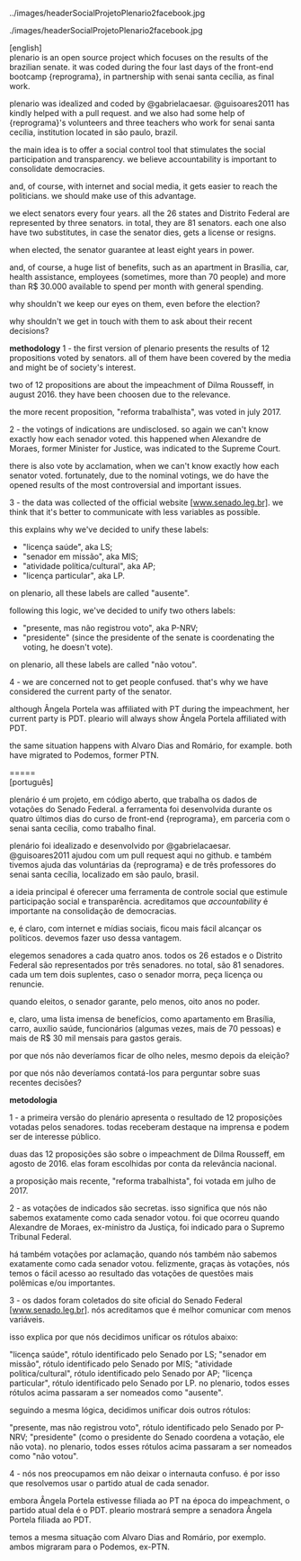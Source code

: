 ../images/headerSocialProjetoPlenario2facebook.jpg

./images/headerSocialProjetoPlenario2facebook.jpg

[english]</br>
plenario is an open source project which focuses on the results of the brazilian senate.
it was coded during the four last days of the front-end bootcamp {reprograma}, in partnership with senai santa cecília, as final work. 

plenario was idealized and coded by @gabrielacaesar.
@guisoares2011 has kindly helped with a pull request.
and we also had some help of {reprograma}'s volunteers and three teachers who work for senai santa cecília, institution located in são paulo, brazil.

the main idea is to offer a social control tool that stimulates the social participation and transparency. 
we believe accountability is important to consolidate democracies.

and, of course, with internet and social media, it gets easier to reach the politicians. 
we should make use of this advantage.

we elect senators every four years. all the 26 states and Distrito Federal are represented by three senators.
in total, they are 81 senators. each one also have two substitutes, in case the senator dies, gets a license or resigns.

when elected, the senator guarantee at least eight years in power. 

and, of course, a huge list of benefits, such as an apartment in Brasília, car, health assistance, employees (sometimes, more than 70 people) and more than R$ 30.000 available to spend per month with general spending. 

why shouldn't we keep our eyes on them, even before the election?

why shouldn't we get in touch with them to ask about their recent decisions?

**methodology**
1 - the first version of plenario presents the results of 12 propositions voted by senators. 
all of them have been covered by the media and might be of society's interest.

two of 12 propositions are about the impeachment of Dilma Rousseff, in august 2016. 
they have been choosen due to the relevance.

the more recent proposition, "reforma trabalhista", was voted in july 2017.

2 - the votings of indications are undisclosed. so again we can't know exactly how each senador voted.
this happened when Alexandre de Moraes, former Minister for Justice, was indicated to the Supreme Court.

there is also vote by acclamation, when we can't know exactly how each senator voted.
fortunately, due to the nominal votings, we do have the opened results of the most controversial and important issues.

3 - the data was collected of the official website [www.senado.leg.br].
we think that it's better to communicate with less variables as possible. 

this explains why we've decided to unify these labels:
<ul>
<li>"licença saúde", aka LS;</li>
<li>"senador em missão", aka MIS;</li>
<li>"atividade política/cultural", aka AP;</li>
<li>"licença particular", aka LP.</li>
</ul>

on plenario, all these labels are called "ausente".

following this logic, we've decided to unify two others labels:
<ul>
<li>"presente, mas não registrou voto", aka P-NRV;</li>
<li>"presidente" (since the presidente of the senate is coordenating the voting, he doesn't vote).</li>
</ul>

on plenario, all these labels are called "não votou".

4 - we are concerned not to get people confused. that's why we have considered the current party of the senator. 

although Ângela Portela was affiliated with PT during the impeachment, her current party is PDT.
pleario will always show Ângela Portela affiliated with PDT. 

the same situation happens with Alvaro Dias and Romário, for example. 
both have migrated to Podemos, former PTN. 

=====</br>
[português]</br>

plenário é um projeto, em código aberto, que trabalha os dados de votações do Senado Federal. a ferramenta foi desenvolvida durante os quatro últimos dias do curso de front-end {reprograma}, em parceria com o senai santa cecília, como trabalho final.

plenário foi idealizado e desenvolvido por @gabrielacaesar. @guisoares2011 ajudou com um pull request aqui no github. e também tivemos ajuda das voluntárias da {reprograma} e de três professores do senai santa cecília, localizado em são paulo, brasil.

a ideia principal é oferecer uma ferramenta de controle social que estimule participação social e transparência. acreditamos que *accountability* é importante na consolidação de democracias.

e, é claro, com internet e mídias sociais, ficou mais fácil alcançar os políticos. devemos fazer uso dessa vantagem.

elegemos senadores a cada quatro anos. todos os 26 estados e o Distrito Federal são representados por três senadores. no total, são 81 senadores. cada um tem dois suplentes, caso o senador morra, peça licença ou renuncie.

quando eleitos, o senador garante, pelo menos, oito anos no poder. 

e, claro, uma lista imensa de benefícios, como apartamento em Brasília, carro, auxílio saúde, funcionários (algumas vezes, mais de 70 pessoas) e mais de R$ 30 mil mensais para gastos gerais.

por que nós não deveríamos ficar de olho neles, mesmo depois da eleição?

por que nós não deveríamos contatá-los para perguntar sobre suas recentes decisões?

**metodologia**

1 - a primeira versão do plenário apresenta o resultado de 12 proposições votadas pelos senadores. todas receberam destaque na imprensa e podem ser de interesse público. 

duas das 12 proposições são sobre o impeachment de Dilma Rousseff, em agosto de 2016. elas foram escolhidas por conta da relevância nacional.

a proposição mais recente, "reforma trabalhista", foi votada em julho de 2017.

2 - as votações de indicados são secretas. isso significa que nós não sabemos exatamente como cada senador votou. foi  que ocorreu quando Alexandre de Moraes, ex-ministro da Justiça, foi indicado para o Supremo Tribunal Federal.

há também votações por aclamação, quando nós também não sabemos exatamente como cada senador votou. felizmente, graças às votações, nós temos o fácil acesso ao resultado das votações de questões mais polêmicas e/ou importantes.

3 - os dados foram coletados do site oficial do Senado Federal [www.senado.leg.br]. nós acreditamos que é melhor comunicar com menos variáveis.

isso explica por que nós decidimos unificar os rótulos abaixo:

"licença saúde", rótulo identificado pelo Senado por LS;
"senador em missão", rótulo identificado pelo Senado por MIS;
"atividade política/cultural", rótulo identificado pelo Senado por AP;
"licença particular", rótulo identificado pelo Senado por LP.
no plenario, todos esses rótulos acima passaram a ser nomeados como "ausente".

seguindo a mesma lógica, decidimos unificar dois outros rótulos:

"presente, mas não registrou voto", rótulo identificado pelo Senado por P-NRV;
"presidente" (como o presidente do Senado coordena a votação, ele não vota).
no plenario, todos esses rótulos acima passaram a ser nomeados como "não votou".

4 - nós nos preocupamos em não deixar o internauta confuso. é por isso que resolvemos usar o partido atual de cada senador.

embora Ângela Portela estivesse filiada ao PT na época do  impeachment, o partido atual dela é o PDT. pleario mostrará sempre a senadora Ângela Portela filiada ao PDT.

temos a mesma situação com Alvaro Dias and Romário, por exemplo. ambos migraram para o Podemos, ex-PTN.
